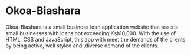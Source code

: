 # Okoa-Biashara
Okoa-Biashara is a small business loan application website that assists small businesses with loans not exceeding Ksh10,000. With the use of HTML, CSS and JavaScript, this app with meet the demands of the clients by being active, well styled and ,diverse demand of the clients. 
